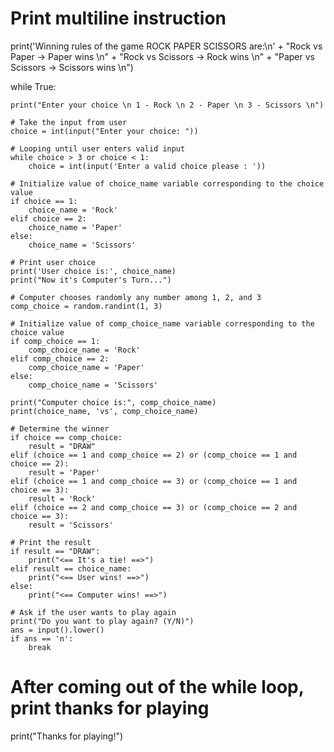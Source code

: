 # Print multiline instruction
print('Winning rules of the game ROCK PAPER SCISSORS are:\n'
      + "Rock vs Paper -> Paper wins \n"
      + "Rock vs Scissors -> Rock wins \n"
      + "Paper vs Scissors -> Scissors wins \n")

while True:

    print("Enter your choice \n 1 - Rock \n 2 - Paper \n 3 - Scissors \n")

    # Take the input from user
    choice = int(input("Enter your choice: "))

    # Looping until user enters valid input
    while choice > 3 or choice < 1:
        choice = int(input('Enter a valid choice please : '))

    # Initialize value of choice_name variable corresponding to the choice value
    if choice == 1:
        choice_name = 'Rock'
    elif choice == 2:
        choice_name = 'Paper'
    else:
        choice_name = 'Scissors'

    # Print user choice
    print('User choice is:', choice_name)
    print("Now it's Computer's Turn...")

    # Computer chooses randomly any number among 1, 2, and 3
    comp_choice = random.randint(1, 3)

    # Initialize value of comp_choice_name variable corresponding to the choice value
    if comp_choice == 1:
        comp_choice_name = 'Rock'
    elif comp_choice == 2:
        comp_choice_name = 'Paper'
    else:
        comp_choice_name = 'Scissors'

    print("Computer choice is:", comp_choice_name)
    print(choice_name, 'vs', comp_choice_name)

    # Determine the winner
    if choice == comp_choice:
        result = "DRAW"
    elif (choice == 1 and comp_choice == 2) or (comp_choice == 1 and choice == 2):
        result = 'Paper'
    elif (choice == 1 and comp_choice == 3) or (comp_choice == 1 and choice == 3):
        result = 'Rock'
    elif (choice == 2 and comp_choice == 3) or (comp_choice == 2 and choice == 3):
        result = 'Scissors'

    # Print the result
    if result == "DRAW":
        print("<== It's a tie! ==>")
    elif result == choice_name:
        print("<== User wins! ==>")
    else:
        print("<== Computer wins! ==>")

    # Ask if the user wants to play again
    print("Do you want to play again? (Y/N)")
    ans = input().lower()
    if ans == 'n':
        break

# After coming out of the while loop, print thanks for playing
print("Thanks for playing!")
